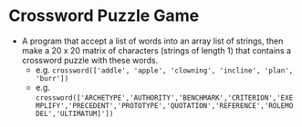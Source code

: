 # Crossword Puzzle Game
- A program that accept a list of words into an array list of strings, then make a 20 x 20 matrix of 
characters (strings of length 1) that contains a crossword puzzle with these words. 
  * e.g. `crossword(['addle', 'apple', 'clowning', 'incline', 'plan', 'burr'])`
  * e.g. `crossword(['ARCHETYPE','AUTHORITY','BENCHMARK','CRITERION','EXEMPLIFY','PRECEDENT','PROTOTYPE','QUOTATION','REFERENCE','ROLEMODEL','ULTIMATUM]'])`
